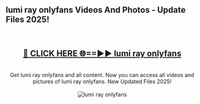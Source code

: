 <h2>lumi ray onlyfans Videos And Photos - Update Files 2025!</h2>
<br>
<div align="center">
<h2><a href="https://linkcuts.com/hfmhzwbr" rel="nofollow">🔴 CLICK HERE 🌐==►► lumi ray onlyfans</a></h2>
<br>
Get lumi ray onlyfans and all content. Now you can access all videos and pictures of lumi ray onlyfans. New Updated Files 2025!
<br>
<br>
<a href="https://linkcuts.com/hfmhzwbr" rel="nofollow" data-target="animated-image.originalLink"><img src="https://i.ibb.co.com/WyWwxjT/player-gif2.gif" alt="lumi ray onlyfans" style="max-width: 100%; display: inline-block;" data-target="animated-image.originalImage"></a>
</div>
<br>